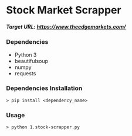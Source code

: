 # Stock Market Scrapper
##### Target URL: https://www.theedgemarkets.com/

### Dependencies
- Python 3
- beautifulsoup
- numpy 
- requests

### Dependencies Installation
```shell
> pip install <dependency_name>
```

### Usage
```shell
> python 1.stock-scrapper.py
```
